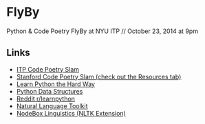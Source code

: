 FlyBy
=====

Python &amp; Code Poetry FlyBy at NYU ITP // October 23, 2014 at 9pm

Links
-----

* [ITP Code Poetry Slam](http://www.codeshakespeare.com)
* [Stanford Code Poetry Slam (check out the Resources tab)](http://stanford.edu/~mkagen/codepoetryslam/)
* [Learn Python the Hard Way](http://learnpythonthehardway.org/)
* [Python Data Structures](https://docs.python.org/2/tutorial/datastructures.html)
* [Reddit r/learnpython](http://www.reddit.com/r/learnpython)
* [Natural Language Toolkit](http://www.nltk.org)
* [NodeBox Linguistics (NLTK Extension)](http://nodebox.net/code/index.php/Linguistics)
